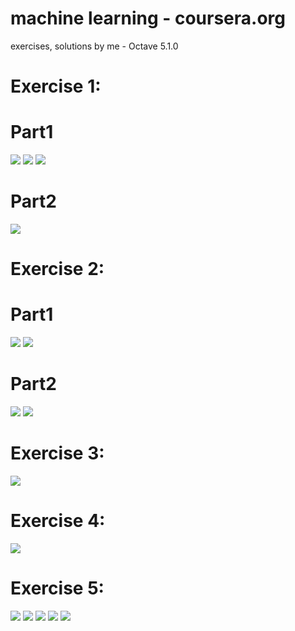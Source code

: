 # machine learning - coursera.org 
exercises, solutions by me - Octave 5.1.0

# Exercise 1:

# Part1
![](https://i.imgur.com/6VY64XO.jpg)
![](https://i.imgur.com/3vSZ1cL.jpg)
![](https://i.imgur.com/qKldUxu.jpg)

# Part2
![](https://i.imgur.com/BGtOheP.jpg)

# Exercise 2:

# Part1
![](https://i.imgur.com/KvL4vcz.jpg)
![](https://i.imgur.com/zM99YGZ.jpg)

# Part2
![](https://i.imgur.com/v6xiaQF.jpg)
![](https://i.imgur.com/EB1cAqj.jpg)

# Exercise 3:

![](https://i.imgur.com/rbUEjEb.jpg)

# Exercise 4:
![](https://i.imgur.com/QoITq2W.jpg)

# Exercise 5:
![](https://i.imgur.com/GKoxjDz.png)
![](https://i.imgur.com/XvE25kp.png)
![](https://i.imgur.com/ZbHUuFJ.png)
![](https://i.imgur.com/WEAAYrN.png)
![](https://i.imgur.com/corAEmY.png)
